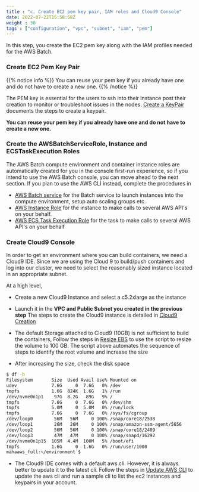```yaml
---
title : "c. Create EC2 pem key pair, IAM roles and Cloud9 Console"
date: 2022-07-22T15:58:58Z
weight : 30
tags : ["configuration", "vpc", "subnet", "iam", "pem"]
---
```


In this step, you create the EC2 pem key along with the IAM profiles needed for the AWS Batch. 

### Create EC2 Pem Key Pair

{{% notice info %}}
You can reuse your pem key if you already have one and do not have to create a new one.
{{% /notice %}}

The PEM key is essential for the users to ssh into their instance post their creation to monitor or troubleshoot issues in the nodes. [Create a KeyPair](https://docs.aws.amazon.com/batch/latest/userguide/get-set-up-for-aws-batch.html#create-an-iam-role) documents the steps to create a keypair.

**You can reuse your pem key if you already have one and do not have to create a new one.**


### Create the AWSBatchServiceRole, Instance and ECSTaskExecution Roles

The AWS Batch compute environment and container instance roles are automatically created for you in the console first-run experience, so if you intend to use the AWS Batch console, you can move ahead to the next section. If you plan to use the AWS CLI instead, complete the procedures in 
- [AWS Batch service](https://docs.aws.amazon.com/batch/latest/userguide/service_IAM_role.html) for the Batch service to launch instances into the compute environment, setup auto scaling groups etc.
- [AWS Instance Role](https://docs.aws.amazon.com/batch/latest/userguide/instance_IAM_role.html) for the instance to make calls to several AWS API's on your behalf.
- [AWS ECS Task Execution Role](https://docs.aws.amazon.com/AmazonECS/latest/developerguide/task_execution_IAM_role.html) for the task to make calls to several AWS API's on your behalf


### Create Cloud9 Console

In order to get an environment where you can build containers, we need a Cloud9 IDE. Since we are using the Cloud 9 to build/push containers and log into our cluster, we need to select the reasonably sized instance located in an appropriate subnet. 

At a high level,
- Create a new Cloud9 Instance and select a c5.2xlarge as the instance
- Launch it in the **VPC and Public Subnet you created in the previous step**
The steps to create the Cloud9 instance is detailed in [Cloud9 Creation](https://www.hpcworkshops.com/02-aws-getting-started/04-start_cloud9.html)

- The default Storage attached to Cloud9 (10GB) is not sufficient to build the containers, Follow the steps in [Resize EBS](https://catalog.us-east-1.prod.workshops.aws/workshops/4522540d-c97b-482b-9725-3f5ce058e6b8/en-US/prerequisites/05-grow-fs) to use the script to resize the volume to 100 GB. The script above automates the sequence of steps to identify the root volume and increase the size

- After increasing the size, check the disk space
```bash
$ df -h
Filesystem       Size  Used Avail Use% Mounted on
udev             7.6G     0  7.6G   0% /dev
tmpfs            1.6G  824K  1.6G   1% /run
/dev/nvme0n1p1    97G  8.2G   89G   9% /
tmpfs            7.6G     0  7.6G   0% /dev/shm
tmpfs            5.0M     0  5.0M   0% /run/lock
tmpfs            7.6G     0  7.6G   0% /sys/fs/cgroup
/dev/loop0        56M   56M     0 100% /snap/core18/2538
/dev/loop1        26M   26M     0 100% /snap/amazon-ssm-agent/5656
/dev/loop2        56M   56M     0 100% /snap/core18/2409
/dev/loop3        47M   47M     0 100% /snap/snapd/16292
/dev/nvme0n1p15  105M  4.4M  100M   5% /boot/efi
tmpfs            1.6G     0  1.6G   0% /run/user/1000
mahaaws_full:~/environment $ 
```
- The Cloud9 IDE comes with a default aws cli. However, it is always better to update it to the latest cli. Follow the steps in [Update AWS CLI](https://www.hpcworkshops.com/02-aws-getting-started/05-start-aws-cli.html) to update the aws cli and run a sample cli to list the ec2 instances and keypairs in your account.
